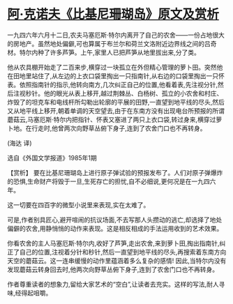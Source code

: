 # [阿·克诺夫《比基尼珊瑚岛》原文及赏析](https://www.vrrw.net/wx/15527.html)

一九四六年六月十二日,农夫马塞厄斯·特尔内离开了自己的农舍——一份占地很大的房地产。虽然地处偏僻,可也算属于布兰尔和荷兰文洛附近边界线之间的吕奇材。特尔内种了许多芦笋。上午,家里人已把芦笋从地里拔出来,分了类。

他从农具棚开始走了二百来步,横穿过一块孤立在外但精心管理的萝卜田。突然他在田地里站住了,从左边的上衣口袋里掏出一只指南针,从右边的口袋里掏出一只怀表。依照指南针的指示,他转向南方,几次纠正自己的位置,他看着表,先注视分针,然后注视秒针。他的眼光从表上移开,越过荆棘丛、白杨树、孤立的小农舍和村庄、炸毁了的坦克车和电线杆所勾勒出轮廓的平展的田野,一直望到地平线的尽头,然后又从地平线上移开,朝着单调的天空望去,由于在东南方没有出现电台所预报的所谓蘑菇云,马塞厄斯·特尔内把指针、怀表又塞进了两只上衣口袋,转过身来,横穿过萝卜地。在行走时,他曾两次向野草丛俯下身子,连到了农舍门口也不再转身。

(海达 译)

选自《外国文学报道》1985年1期



【赏析】 要在比基尼珊瑚岛上进行原子弹试验的预报发布了。人们对原子弹爆炸的恐惧,生命财产将毁于一旦,生死存亡的担忧,自不必细说,更何况是在一九四六年。

这一切要在四百字的微型小说里来表现,实在太难了。

可是,作者别具匠心,避开喧闹的抗议场面,不去写那人头攒动的逃亡,却选择了地处偏僻的农舍,用静悄悄的动作来表现。这是相反相成的手法运用收到的艺术效果。

你看农舍的主人马塞厄斯·特尔内,收好了芦笋,走出农舍,来到萝卜田,掏出指南针,纠正了自己的位置,注视着分针和秒针,然后一直望到地平线的尽头,再搜索着东南方向天空的蘑菇云。这一连串缓慢的动作里蕴涵着多么复杂的感情! 因此,当特尔内没有发现蘑菇云转身回去时,他两次向野草丛俯下身子,连到了农舍门口也不再转身。

作者尊重读者的想象力,留给大家艺术的“空白”,让读者去充实。这样的写法,耐人寻味,经得起咀嚼。

